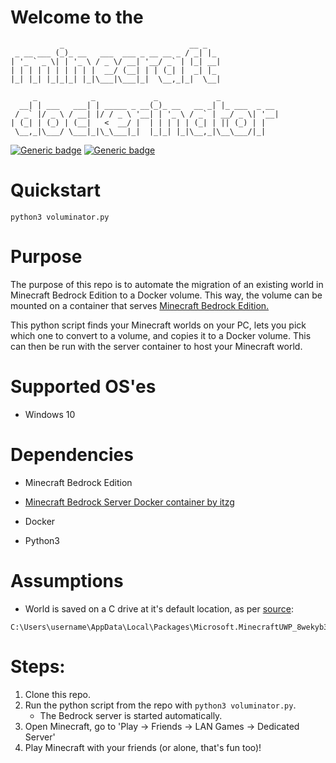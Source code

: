 # Welcome to the
               _                            __ _   
     _ __ ___ (_)_ __   ___  ___ _ __ __ _ / _| |_
    | '_ ` _ \| | '_ \ / _ \/ __| '__/ _` | |_| __|
    | | | | | | | | | |  __/ (__| | | (_| |  _| |_
    |_| |_| |_|_|_| |_|\___|\___|_|  \__,_|_|  \__|

         _            _             _             _
      __| | ___   ___| | _____ _ __(_)_ __   __ _| |_ ___  _ __
     / _` |/ _ \ / __| |/ / _ \ '__| | '_ \ / _` | __/ _ \| '__|
    | (_| | (_) | (__|   <  __/ |  | | | | | (_| | || (_) | |
     \__,_|\___/ \___|_|\_\___|_|  |_|_| |_|\__,_|\__\___/|_|

    
[![Generic badge](https://img.shields.io/badge/tests-passing-brightgreen)](https://shields.io/)
[![Generic badge](https://img.shields.io/badge/coverage-67%25-yellowgreen)](https://shields.io/)
# Quickstart

```
python3 voluminator.py
```

# Purpose

The purpose of this repo is to automate the migration of an existing world in Minecraft Bedrock Edition to a Docker volume. This way, the volume can be mounted on a container that serves [Minecraft Bedrock Edition.](https://hub.docker.com/r/itzg/minecraft-bedrock-server)

This python script finds your Minecraft worlds on your PC, lets you pick which one to convert to a volume, and copies it to a Docker volume. This can then be run with the server container to host your Minecraft world.

# Supported OS'es

* Windows 10

# Dependencies

* Minecraft Bedrock Edition 

* [Minecraft Bedrock Server Docker container by itzg](https://hub.docker.com/r/itzg/minecraft-bedrock-server)

* Docker

* Python3

# Assumptions

* World is saved on a C drive at it's default location, as per [source](https://gaming.stackexchange.com/questions/330407/where-does-minecraft-for-windows-10-store-its-data):
```
C:\Users\username\AppData\Local\Packages\Microsoft.MinecraftUWP_8wekyb3d8bbwe\LocalState\games\com.mojang\minecraftWorlds
```


# Steps:

1. Clone this repo.
2. Run the python script from the repo with `python3 voluminator.py`.
    * The Bedrock server is started automatically.
3. Open Minecraft, go to 'Play -> Friends -> LAN Games -> Dedicated Server'
4. Play Minecraft with your friends (or alone, that's fun too)!
